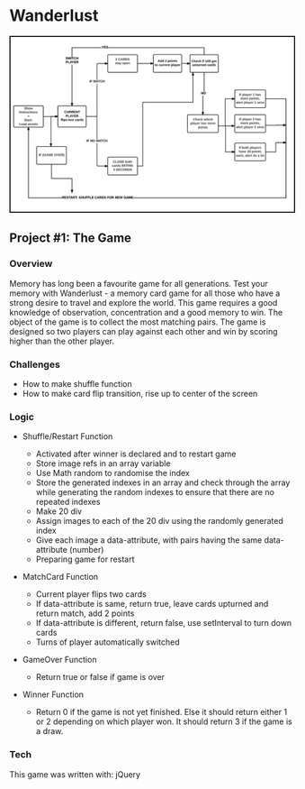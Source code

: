 # Wanderlust

<img src="/assets/img/gameflowchart.png" border = 2px solid black>

## Project #1: The Game

### **Overview**
Memory has long been a favourite game for all generations. Test your memory with Wanderlust - a memory card game for all those who have a strong desire to travel and explore the world. This game requires a good knowledge of observation, concentration and a good memory to win. The object of the game is to collect the most matching pairs. The game is designed so two players can play against each other and win by scoring higher than the other player.

### **Challenges**
+ How to make shuffle function
+ How to make card flip transition, rise up to center of the screen

### **Logic**
+ Shuffle/Restart Function
  + Activated after winner is declared and to restart game
  + Store image refs in an array variable
  + Use Math random to randomise the index
  + Store the generated indexes in an array and check through the array while generating the random indexes to ensure that there are no repeated indexes
  + Make 20 div
  + Assign images to each of the 20 div using the randomly generated index
  + Give each image a data-attribute, with pairs having the same data-attribute (number)
  + Preparing game for restart


+ MatchCard Function
  + Current player flips two cards
  + If data-attribute is same, return true, leave cards upturned and return match, add 2 points
  + If data-attribute is different, return false, use setInterval to turn down cards
  + Turns of player automatically switched


+ GameOver Function
  + Return true or false if game is over


+ Winner Function
  + Return 0 if the game is not yet finished. Else it should return either 1 or 2 depending on which player won. It should return 3 if the game is a draw.

### **Tech**

This game was written with: jQuery

<!-- ### **Resources** -->
